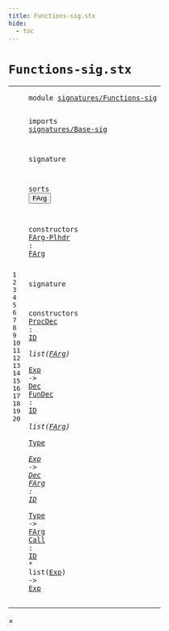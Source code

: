 ```yaml
---
title: Functions-sig.stx
hide:
  - toc
---
```


# `Functions-sig.stx`



[pdmosses/metaborg-tiger/org.metaborg.lang.tiger.statix/src-gen/statix/signatures/Functions-sig.stx]: https://github.com/pdmosses/metaborg-tiger/blob/master/org.metaborg.lang.tiger.statix/src-gen/statix/signatures/Functions-sig.stx "The source file on GitHub"

<div class="stx"><table class="highlighttable"><tbody><tr><td class="linenos"><div class="linenodiv"><pre><span></span>1
2
3
4
5
6
7
8
9
10
11
12
13
14
15
16
17
18
19
20
</pre></div></td>
<td class="code"><pre><code><span class="keyword">module</span> <a href="../Tiger-sig.stx/#signatures/Functions-sig_10_3" id="signatures/Functions-sig_1_8" title="a definition with a single reference"><span class="token sort_Id">signatures/Functions-sig</span></a>

<span class="keyword">imports</span>
  <a href="../Base-sig.stx/#signatures/Base-sig_1_8" id="signatures/Base-sig_4_3" title="a reference to a single-file definition"><span class="token sort_Id">signatures/Base-sig</span></a>

<span class="keyword">signature</span>

  <span class="keyword">sorts</span>
    <span class="cons_SortDecl"><button class="modal-open" id="FArg_9_5" title="a definition with multiple references" data-urls="#FArg line 12_18, 17_25, 18_24, 19_25; ../../../../trans/static-semantics.stx/#FArg line 253_32"><span class="token sort_Id">FArg</span></button></span>

  <span class="keyword">constructors</span>
    <span class="cons_OpDecl"><a href="../../../../trans/static-semantics.stx/#FArg-Plhdr_529_19" id="FArg-Plhdr_12_5" title="a definition with a single reference"><span class="token sort_Id">FArg-Plhdr</span></a> <span class="operator">:</span> <span class="cons_SimpleSort"><a href="#FArg_9_5" id="FArg_12_18" title="a reference to a single-file definition"><span class="token sort_Id">FArg</span></a></span></span>

<span class="keyword">signature</span>

  <span class="keyword">constructors</span>
    <span class="cons_OpDecl"><a href="../../../../trans/static-semantics.stx/#ProcDec_238_23" id="ProcDec_17_5" title="a definition with a single reference"><span class="token sort_Id">ProcDec</span></a> <span class="operator">:</span> <span class="cons_SimpleSort"><a href="../Base-sig.stx/#ID_13_5" id="ID_17_15" title="a reference to a single-file definition"><span class="token sort_Id">ID</span></a></span> <span class="operator">*</span> <span class="keyword">list</span><span class="operator">(</span><span class="cons_SimpleSort"><a href="#FArg_9_5" id="FArg_17_25" title="a reference to a single-file definition"><span class="token sort_Id">FArg</span></a></span><span class="operator">)</span> <span class="operator">*</span> <span class="cons_SimpleSort"><a href="../Base-sig.stx/#Exp_9_5" id="Exp_17_33" title="a reference to a single-file definition"><span class="token sort_Id">Exp</span></a></span> <span class="operator">-&gt;</span> <span class="cons_SimpleSort"><a href="../Base-sig.stx/#Dec_8_5" id="Dec_17_40" title="a reference to a single-file definition"><span class="token sort_Id">Dec</span></a></span></span>
    <span class="cons_OpDecl"><a href="../../../../trans/static-semantics.stx/#FunDec_244_23" id="FunDec_18_5" title="a definition with a single reference"><span class="token sort_Id">FunDec</span></a> <span class="operator">:</span> <span class="cons_SimpleSort"><a href="../Base-sig.stx/#ID_13_5" id="ID_18_14" title="a reference to a single-file definition"><span class="token sort_Id">ID</span></a></span> <span class="operator">*</span> <span class="keyword">list</span><span class="operator">(</span><span class="cons_SimpleSort"><a href="#FArg_9_5" id="FArg_18_24" title="a reference to a single-file definition"><span class="token sort_Id">FArg</span></a></span><span class="operator">)</span> <span class="operator">*</span> <span class="cons_SimpleSort"><a href="../Base-sig.stx/#Type_11_5" id="Type_18_32" title="a reference to a single-file definition"><span class="token sort_Id">Type</span></a></span> <span class="operator">*</span> <span class="cons_SimpleSort"><a href="../Base-sig.stx/#Exp_9_5" id="Exp_18_39" title="a reference to a single-file definition"><span class="token sort_Id">Exp</span></a></span> <span class="operator">-&gt;</span> <span class="cons_SimpleSort"><a href="../Base-sig.stx/#Dec_8_5" id="Dec_18_46" title="a reference to a single-file definition"><span class="token sort_Id">Dec</span></a></span></span>
    <span class="cons_OpDecl"><a href="../../../../trans/static-semantics.stx/#FArg_256_29" id="FArg_19_5" title="a definition with a single reference"><span class="token sort_Id">FArg</span></a> <span class="operator">:</span> <span class="cons_SimpleSort"><a href="../Base-sig.stx/#ID_13_5" id="ID_19_12" title="a reference to a single-file definition"><span class="token sort_Id">ID</span></a></span> <span class="operator">*</span> <span class="cons_SimpleSort"><a href="../Base-sig.stx/#Type_11_5" id="Type_19_17" title="a reference to a single-file definition"><span class="token sort_Id">Type</span></a></span> <span class="operator">-&gt;</span> <span class="cons_SimpleSort"><a href="#FArg_9_5" id="FArg_19_25" title="a reference to a single-file definition"><span class="token sort_Id">FArg</span></a></span></span>
    <span class="cons_OpDecl"><a href="../../../../trans/static-semantics.stx/#Call_262_16" id="Call_20_5" title="a definition with a single reference"><span class="token sort_Id">Call</span></a> <span class="operator">:</span> <span class="cons_SimpleSort"><a href="../Base-sig.stx/#ID_13_5" id="ID_20_12" title="a reference to a single-file definition"><span class="token sort_Id">ID</span></a></span> <span class="operator">*</span> <span class="keyword">list</span><span class="operator">(</span><span class="cons_SimpleSort"><a href="../Base-sig.stx/#Exp_9_5" id="Exp_20_22" title="a reference to a single-file definition"><span class="token sort_Id">Exp</span></a></span><span class="operator">)</span> <span class="operator">-&gt;</span> <span class="cons_SimpleSort"><a href="../Base-sig.stx/#Exp_9_5" id="Exp_20_30" title="a reference to a single-file definition"><span class="token sort_Id">Exp</span></a></span></span>
</code></pre></td></tr></tbody></table></div>

<div id="modal">
  <div id="modal-content">
    <span id="modal-close">&times;</span>
    <h2 id="modal-h2"></h2>
    <p  id="modal-p"></p>
    <ul id="modal-ul"></ul>
  </div>
</div>
